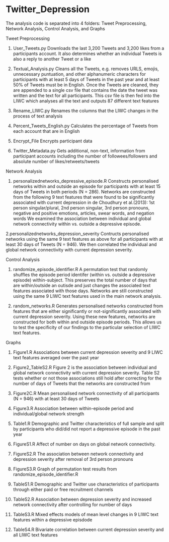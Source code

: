 # Twitter_Depression

The analysis code is separated into 4 folders: Tweet Preprocessing, Network Analysis, Control Analysis, and Graphs

Tweet Preprocessing 
1. User_Tweets.py 
Downloads the last 3,200 Tweets and 3,200 likes from a participants account. It also determines whether an individual Tweets is 
also a reply to another Tweet or a like

2. Textual_Analysis.py 
Cleans all the Tweets, e.g. removes URLS, emojis, unnecessary puntuation, and other alphanumeric characters for participants with at least 5 days of Tweets
in the past year and at least 50% of Tweets must be in English. Once the Tweets are cleaned, they are appended to a single csv file that contains the date the tweet was 
written and the text for all participants. This csv file is then fed into the LIWC which analyses all the text and outputs 87 different text features

3. Rename_LIWC.py 
Renames the columns that the LIWC changes in the process of text analysis

4. Percent_Tweets_English.py 
Calculates the percentage of Tweets from each account that are in English

5. Encrypt_File 
Encrypts participant data 

6. Twitter_Metadata.py 
Gets additional, non-text, information from participant accounts including the number of followees/followers and absolute number of likes/retweets/tweets

Network Analysis
1. personalizednetworks_depressive_episode.R 
Constructs personalised networks within and outside an episode for participants with at least 15 days of Tweets in both periods (N = 286). 
Networks are constructed from the following 9 text features that were found to be significantly associated with current depression in de Choudhury et al.(2013):
1st person singular/plural, 2nd person singular, 3rd person pronouns, negative and positive emotions, articles, swear words, and negation words
We examined the association between individual and global network connectivity within vs. outside a depressive episode.

2.personalizednetworks_depression_severity 
Contructs personalised networks using the same 9 text features as above for all participants with at least 30 days of Tweets (N = 946).
We then correlated the individual and global network connectivity with current depression severity. 

Control Analysis 
1. randomize_episode_identifier.R 
A permutation test that randomly shuffles the episode period identifer (within vs. outside a depressive episode) within-subject. This
preserves the total number of days that are within/outside an outisde and just changes the associated text features associated with those days. 
Networks are still constructed using the same 9 LIWC text features used in the main network analysis.

2. random_networks.R 
Generates personalised networks constructed from features that are either significantly or not-significantly associated with current depression severity. 
Using these new features, networks are constructed for both within and outside episode periods. This allows us to test the specificity of our findings to the particular 
selection of LIWC text features. 

Graphs
1. Figure1.R 
Associations between current depression severity and 9 LIWC text features averaged over the past year

2. Figure2_TableS2.R 
Figure 2 is the association between individual and global network connectivity with current depression severity. 
Table S2 tests whether or not those associations still 
hold after correcting for the number of days of Tweets that the networks are constructed from 

3. Figure2C.R
Mean personalised network connectivity of all participants (N = 946) with at least 30 days of Tweets 

4. Figure3.R 
Association between within-episode period and individual/global network strength 

5. Table1.R 
Demographic and Twitter characteristics of full sample and split by participants who did/did not report a depressive episode in the past year

6. FigureS1.R
Affect of number on days on global network connectivity.

7. FigureS2.R
The association between network connectivity and depression severity after removal of 3rd person pronouns 

8. FigureS3.R
Graph of permutation test results from randomize_episode_identifier.R 

9. TableS1.R
Demographic and Twitter use characteristics of participants through either paid or free recruitment channels 

10. TableS2.R
Association between depression severity and increased network connectivity after controlling for number of days 

11. TableS3.R
Mixed effects models of mean level changes in 9 LIWC text features within a depressive episdode  

12. TableS4.R
Bivariate correlation between current depression severity and all LIWC text features 






